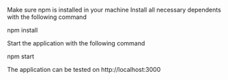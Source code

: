 Make sure npm is installed in your machine
Install all necessary dependents with the following command

npm install

Start the application with the following command

npm start

The application can be tested on http://localhost:3000

